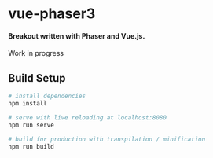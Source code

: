 # vue-phaser3

#### Breakout written with Phaser and Vue.js.

Work in progress

## Build Setup

```bash
# install dependencies
npm install

# serve with live reloading at localhost:8080
npm run serve

# build for production with transpilation / minification
npm run build
```
